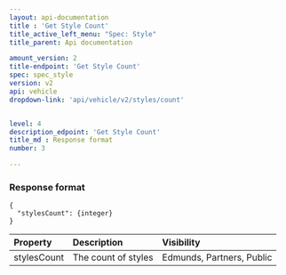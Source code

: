 ```yaml
---
layout: api-documentation
title : 'Get Style Count'
title_active_left_menu: "Spec: Style"
title_parent: Api documentation

amount_version: 2
title-endpoint: 'Get Style Count'
spec: spec_style
version: v2
api: vehicle
dropdown-link: 'api/vehicle/v2/styles/count'


level: 4
description_edpoint: 'Get Style Count'
title_md : Response format
number: 3

---
```


### Response format

	{
	  "stylesCount": {integer}
	}

| Property      | Description                         					| Visibility                |
|:--------------|:------------------------------------------------------|:------------------------- |
| stylesCount   | The count of styles									| Edmunds, Partners, Public |

